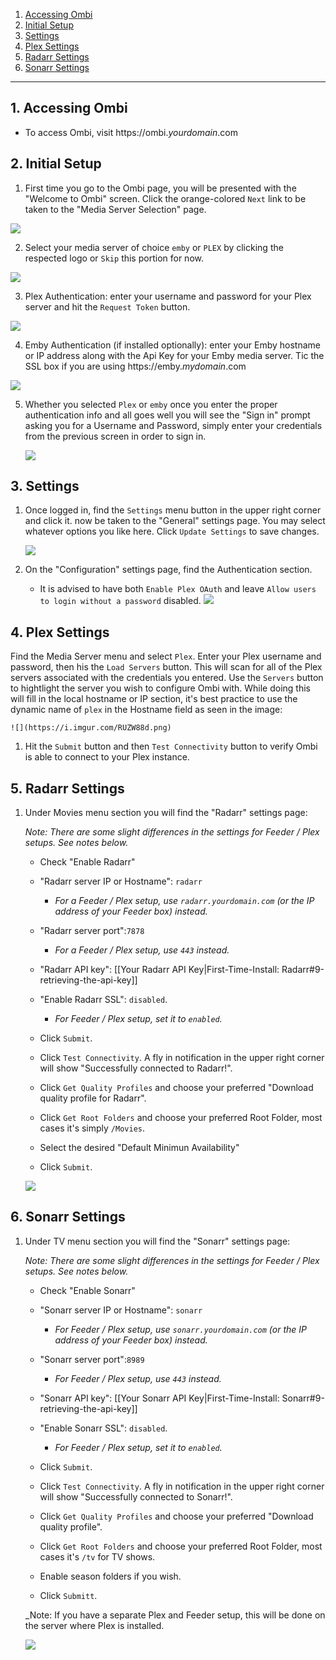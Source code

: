 
<!-- TOC depthFrom:1 depthTo:6 withLinks:1 updateOnSave:0 orderedList:1 -->

1. [Accessing Ombi](#1-accessing-ombi)
2. [Initial Setup](#2-initial-setup)
3. [Settings](#3-settings)
4. [Plex Settings](#4-plex-settings)
5. [Radarr Settings](#5-radarr-settings)
6. [Sonarr Settings](#6-sonarr-settings)

<!-- /TOC -->
---
## 1. Accessing Ombi

 - To access Ombi, visit https://ombi._yourdomain_.com


## 2. Initial Setup

1. First time you go to the Ombi page, you will be presented with the "Welcome to Ombi" screen. Click the orange-colored `Next` link to be taken to the "Media Server Selection" page.
  
  ![](https://i.imgur.com/w69ajDs.png)

2. Select your media server of choice `emby` or `PLEX` by clicking the respected logo or `Skip` this portion for now.

  ![](https://i.imgur.com/WCDwAde.png)

3. Plex Authentication: enter your username and password for your Plex server and hit the `Request Token` button.
 
  ![](https://i.imgur.com/KosZzF2.png)

4. Emby Authentication (if installed optionally): enter your Emby hostname or IP address along with the Api Key for your Emby media server.  Tic the SSL box if you are using https://emby._mydomain_.com

  ![](https://i.imgur.com/fWr5UhM.png)

5. Whether you selected `Plex` or `emby` once you enter the proper authentication info and all goes well you will see the "Sign in" prompt asking you for a Username and Password, simply enter your credentials from the previous screen in order to sign in.

    ![](https://i.imgur.com/e7dkVAd.png)
    
        
## 3. Settings

1. Once logged in, find the `Settings` menu button in the upper right corner and click it. now be taken to the "General" settings page. You may select whatever options you like here. Click `Update Settings` to save changes.

    ![](https://i.imgur.com/zw5K5z3.png)

1. On the "Configuration" settings page, find the Authentication section.

    - It is advised to have both `Enable Plex OAuth` and leave `Allow users to login without a password` disabled.
    ![](https://i.imgur.com/XHXc1Wx.png)
    

## 4. Plex Settings
Find the Media Server menu and select `Plex`.  Enter your Plex username and password, then his the `Load Servers` button.  This will scan for all of the Plex servers associated with the credentials you entered. Use the `Servers` button to hightlight the server you wish to configure Ombi with. While doing this will fill in the local hostname or IP section, it's best practice to use the dynamic name of `plex` in the Hostname field as seen in the image:

    ![](https://i.imgur.com/RUZW88d.png)
    
1.  Hit the `Submit` button and then `Test Connectivity` button to verify Ombi is able to connect to your Plex instance.


## 5. Radarr Settings

1. Under Movies menu section you will find the "Radarr" settings page:

   _Note: There are some slight differences in the settings for Feeder / Plex setups. See notes below._ 


    - Check "Enable Radarr"

    - "Radarr server IP or Hostname": `radarr`

       - _For a Feeder / Plex setup, use `radarr.yourdomain.com` (or the IP address of your Feeder box) instead._


    - "Radarr server port":`7878`

       - _For a Feeder / Plex setup, use `443` instead._


    - "Radarr API key": [[Your Radarr API Key|First-Time-Install: Radarr#9-retrieving-the-api-key]]


    - "Enable Radarr SSL": `disabled`.

       - _For Feeder / Plex setup, set it to `enabled`._


    - Click `Submit`.

    - Click `Test Connectivity`. A fly in notification in the upper right corner will show "Successfully connected to Radarr!".

    - Click `Get Quality Profiles` and choose your preferred "Download quality profile for Radarr".

    - Click `Get Root Folders` and choose your preferred Root Folder, most cases it's simply `/Movies`. 
    
    - Select the desired "Default Minimun Availability"

    - Click `Submit`.

     ![](https://i.imgur.com/J7MTPaz.png)
    
## 6. Sonarr Settings

1. Under TV menu section you will find the "Sonarr" settings page:

   _Note: There are some slight differences in the settings for Feeder / Plex setups. See notes below._ 

    - Check "Enable Sonarr"

    - "Sonarr server IP or Hostname": `sonarr`

       - _For Feeder / Plex setup, use `sonarr.yourdomain.com` (or the IP address of your Feeder box) instead._

    - "Sonarr server port":`8989`

       - _For Feeder / Plex setup, use `443` instead._

    - "Sonarr API key": [[Your Sonarr API Key|First-Time-Install: Sonarr#9-retrieving-the-api-key]]

    - "Enable Sonarr SSL": `disabled`.

       - _For Feeder / Plex setup, set it to `enabled`._


    - Click `Submit`.

    - Click `Test Connectivity`. A fly in notification in the upper right corner will show "Successfully connected to Sonarr!".

    - Click `Get Quality Profiles` and choose your preferred "Download quality profile".

    - Click `Get Root Folders` and choose your preferred Root Folder, most cases it's `/tv` for TV shows. 
    
    - Enable season folders if you wish. 
   
    - Click `Submitt`.

    _Note: If you have a separate Plex and Feeder setup, this will be done on the server where Plex is installed.

    ![](https://i.imgur.com/HXYBT5K.png)



